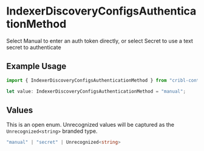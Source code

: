 # IndexerDiscoveryConfigsAuthenticationMethod

Select Manual to enter an auth token directly, or select Secret to use a text secret to authenticate

## Example Usage

```typescript
import { IndexerDiscoveryConfigsAuthenticationMethod } from "cribl-control-plane/models/operations";

let value: IndexerDiscoveryConfigsAuthenticationMethod = "manual";
```

## Values

This is an open enum. Unrecognized values will be captured as the `Unrecognized<string>` branded type.

```typescript
"manual" | "secret" | Unrecognized<string>
```